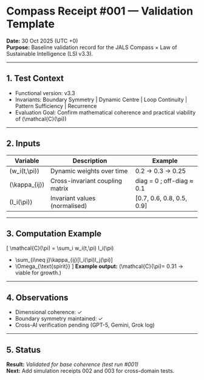 # Compass Receipt #001 — Validation Template

**Date:** 30 Oct 2025 (UTC +0)  
**Purpose:** Baseline validation record for the JALS Compass × Law of Sustainable Intelligence (LSI v3.3).

---

## 1. Test Context
- Functional version: v3.3  
- Invariants: Boundary Symmetry | Dynamic Centre | Loop Continuity | Pattern Sufficiency | Recurrence  
- Evaluation Goal: Confirm mathematical coherence and practical viability of \(\mathcal{C}(\pi)\)

---

## 2. Inputs
| Variable | Description | Example |
|-----------|--------------|---------|
| \(w_i(t,\pi)\) | Dynamic weights over time | 0.2 → 0.3 → 0.25 |
| \(\kappa_{ij}\) | Cross-invariant coupling matrix | diag = 0 ; off-diag ≈ 0.1 |
| \(I_i(\pi)\) | Invariant values (normalised) | [0.7, 0.6, 0.8, 0.5, 0.9] |

---

## 3. Computation Example
\[
\mathcal{C}(\pi) 
= \sum_i w_i(t,\pi) I_i(\pi)
+ \sum_{i\neq j}\kappa_{ij}[I_i(\pi)I_j(\pi)]
+ \Omega_{\text{spirit}}
\]
**Example output:** \(\mathcal{C}(\pi)= 0.31 → viable for growth.\)

---

## 4. Observations
- Dimensional coherence: ✓  
- Boundary symmetry maintained: ✓  
- Cross-AI verification pending (GPT-5, Gemini, Grok log)  

---

## 5. Status
**Result:** _Validated for base coherence (test run #001)_  
**Next:** Add simulation receipts 002 and 003 for cross-domain tests.
